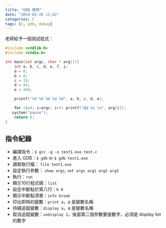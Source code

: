 ```yaml
---
title: "GDB 教學"
date: "2014-03-28 11:42"
categories: C
tags: [C, gdb, debug]
---
```


老師給予一個測試程式：

```c
#include <stdlib.h>
#include <stdio.h>

int main(int argc, char * arg[]){
    int a, b, c, d, e, f, i;
    a = 0;
    b = 8;
    c = 29;
    d = 44;
    e = 444;

    printf("%d %d %d %d %d", a, b, c, d, e);

    for (i=0; i<argc; i++) printf("@@ %s \n", arg[i]);
   system("pause");
    return 0;
}
```

## 指令紀錄

* 編譯指令：`$ gcc -g -o test1.exe test.c`
* 進入 GDB：`$ gdb` or `$ gdb test1.exe`
* 讀取執行檔： `file test1.exe`
* 設定執行參數： `show args`, `set args arg1 arg2 arg3`
* 執行：`run`
* 顯示10行程式碼：`list`
* 設定中斷點於第八行：`b 8`
* 顯示中斷點清單：`info break`
* 印出即時的變數：`print a`，a 是變數名稱
* 持續追蹤變數：`display a`，a 是變數名稱
* 取消追蹤變數：`undisplay 1`，後面第二個參數要接數字，必須是 display list 的數字
